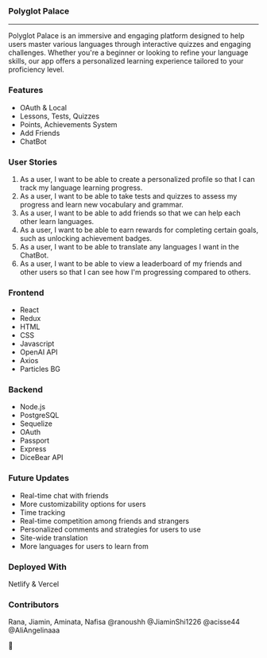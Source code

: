 ### Polyglot Palace 
***

Polyglot Palace is an immersive and engaging platform designed to help users master various languages through interactive quizzes and engaging challenges. Whether you're a beginner or looking to refine your language skills, our app offers a personalized learning experience tailored to your proficiency level.

### Features
- OAuth & Local 
- Lessons, Tests, Quizzes
- Points, Achievements System
- Add Friends
- ChatBot 

### User Stories 
1. As a user, I want to be able to create a personalized profile so that I can track my language learning progress.
2. As a user, I want to be able to take tests and quizzes to assess my progress and learn new vocabulary and grammar.
3. As a user, I want to be able to add friends so that we can help each other learn languages.
4. As a user, I want to be able to earn rewards for completing certain goals, such as unlocking achievement badges.
5. As a user, I want to be able to translate any languages I want in the ChatBot.
6. As a user, I want to be able to view a leaderboard of my friends and other users so that I can see how I'm progressing compared to others.

### Frontend 
- React
- Redux
- HTML
- CSS
- Javascript
- OpenAI API
- Axios
- Particles BG

### Backend
- Node.js
- PostgreSQL
- Sequelize
- OAuth
- Passport
- Express
- DiceBear API

### Future Updates 
- Real-time chat with friends
- More customizability options for users
- Time tracking
- Real-time competition among friends and strangers
- Personalized comments and strategies for users to use
- Site-wide translation
- More languages for users to learn from

### Deployed With
Netlify & Vercel

### Contributors
Rana, Jiamin, Aminata, Nafisa
@ranoushh
@JiaminShi1226
@acisse44
@AliAngelinaaa

🥳


